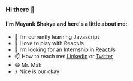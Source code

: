 ### Hi there 👋

<!--
**mayanksh99/mayanksh99** is a ✨ _special_ ✨ repository because its `README.md` (this file) appears on your GitHub profile.

Here are some ideas to get you started:

- 🔭 I’m currently working on ReactJs
- 🌱 I’m currently learning Javascript
- 👯 I’m looking to collaborate on ...
- 🤔 I’m looking for help with 
- 💬 Ask me about ...
- 📫 How to reach me: ...
- 😄 Pronouns: ...
- ⚡ Fun fact: ...
-->

#### I'm Mayank Shakya and here's a little about me:

* 🌱 I’m currently learning Javascript
* 🤔 I love to play with ReactJs
* 👯 I’m looking for an Internship in ReactJs
* 📫 How to reach me: [LinkedIn](https://www.linkedin.com/in/mayanksh99/) or [Twitter](https://twitter.com/mayanksh99)
* 😄 Mr. Mak
* ⚡ Nice is our okay
